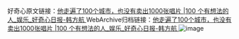 好奇心原文链接：[他走遍了100个城市，也没有卖出1000张唱片 |100 个有想法的人_娱乐_好奇心日报-韩方航 ](https://www.qdaily.com/articles/11879.html)
WebArchive归档链接：[他走遍了100个城市，也没有卖出1000张唱片 |100 个有想法的人_娱乐_好奇心日报-韩方航 ](http://web.archive.org/web/20170701221015/http://www.qdaily.com:80/articles/11879.html)
![image](http://ww3.sinaimg.cn/large/007d5XDply1g3wbbby0ypj30u08o54qq)